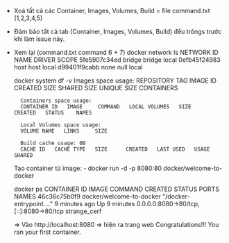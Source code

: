 - Xoá tất cả các Container, Images, Volumes, Build = file command.txt (1,2,3,4,5)
- Đảm bảo tất cả tab (Container, Images, Volumes, Build) đều trôngs trước khi làm issue này.

- Xem lại (command.txt command 6 + 7)
    docker network ls
        NETWORK ID     NAME      DRIVER    SCOPE
        5fe5907c34ed   bridge    bridge    local
        0efb45f24983   host      host      local
        d99401f9cabb   none      null      local

    docker system df -v
        Images space usage:
        REPOSITORY   TAG       IMAGE ID   CREATED   SIZE      SHARED SIZE   UNIQUE SIZE   CONTAINERS

        Containers space usage:
        CONTAINER ID   IMAGE     COMMAND   LOCAL VOLUMES   SIZE      CREATED   STATUS    NAMES

        Local Volumes space usage:
        VOLUME NAME   LINKS     SIZE

        Build cache usage: 0B
        CACHE ID   CACHE TYPE   SIZE      CREATED   LAST USED   USAGE     SHARED

    Tạo container từ image:
        - docker run -d -p 8080:80 docker/welcome-to-docker

    docker ps
        CONTAINER ID   IMAGE                      COMMAND                  CREATED         STATUS         PORTS                                     NAMES
        46c36c75b0f9   docker/welcome-to-docker   "/docker-entrypoint.…"   9 minutes ago   Up 9 minutes   0.0.0.0:8080->80/tcp, [::]:8080->80/tcp   strange_cerf

    => Vào http://localhost:8080 => hiện ra trang web
        Congratulations!!!
            You ran your first container.
